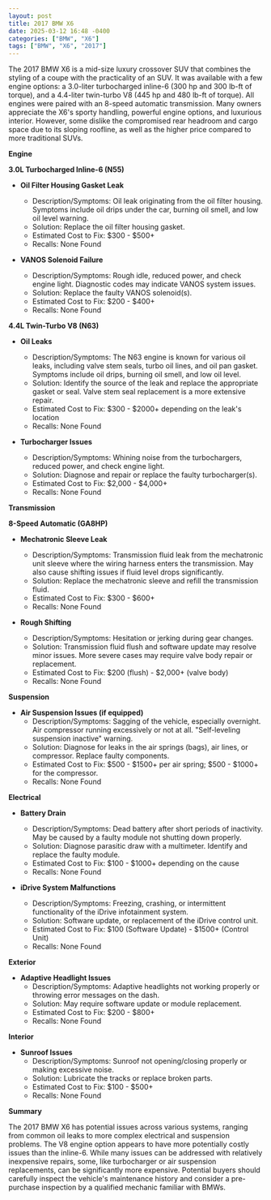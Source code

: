 ```yaml
---
layout: post
title: 2017 BMW X6
date: 2025-03-12 16:48 -0400
categories: ["BMW", "X6"]
tags: ["BMW", "X6", "2017"]
---
```

The 2017 BMW X6 is a mid-size luxury crossover SUV that combines the styling of a coupe with the practicality of an SUV. It was available with a few engine options: a 3.0-liter turbocharged inline-6 (300 hp and 300 lb-ft of torque), and a 4.4-liter twin-turbo V8 (445 hp and 480 lb-ft of torque). All engines were paired with an 8-speed automatic transmission. Many owners appreciate the X6's sporty handling, powerful engine options, and luxurious interior. However, some dislike the compromised rear headroom and cargo space due to its sloping roofline, as well as the higher price compared to more traditional SUVs.

**Engine**

**3.0L Turbocharged Inline-6 (N55)**

* **Oil Filter Housing Gasket Leak**
    * Description/Symptoms: Oil leak originating from the oil filter housing.  Symptoms include oil drips under the car, burning oil smell, and low oil level warning.
    * Solution: Replace the oil filter housing gasket.
    * Estimated Cost to Fix: $300 - $500+
    * Recalls: None Found

* **VANOS Solenoid Failure**
    * Description/Symptoms: Rough idle, reduced power, and check engine light. Diagnostic codes may indicate VANOS system issues.
    * Solution: Replace the faulty VANOS solenoid(s).
    * Estimated Cost to Fix: $200 - $400+
    * Recalls: None Found

**4.4L Twin-Turbo V8 (N63)**

* **Oil Leaks**
    * Description/Symptoms: The N63 engine is known for various oil leaks, including valve stem seals, turbo oil lines, and oil pan gasket. Symptoms include oil drips, burning oil smell, and low oil level.
    * Solution: Identify the source of the leak and replace the appropriate gasket or seal. Valve stem seal replacement is a more extensive repair.
    * Estimated Cost to Fix: $300 - $2000+ depending on the leak's location
    * Recalls: None Found

* **Turbocharger Issues**
    * Description/Symptoms: Whining noise from the turbochargers, reduced power, and check engine light.
    * Solution: Diagnose and repair or replace the faulty turbocharger(s).
    * Estimated Cost to Fix: $2,000 - $4,000+
    * Recalls: None Found

**Transmission**

**8-Speed Automatic (GA8HP)**

* **Mechatronic Sleeve Leak**
    * Description/Symptoms: Transmission fluid leak from the mechatronic unit sleeve where the wiring harness enters the transmission.  May also cause shifting issues if fluid level drops significantly.
    * Solution: Replace the mechatronic sleeve and refill the transmission fluid.
    * Estimated Cost to Fix: $300 - $600+
    * Recalls: None Found

* **Rough Shifting**
    * Description/Symptoms: Hesitation or jerking during gear changes.
    * Solution: Transmission fluid flush and software update may resolve minor issues. More severe cases may require valve body repair or replacement.
    * Estimated Cost to Fix: $200 (flush) - $2,000+ (valve body)
    * Recalls: None Found

**Suspension**

* **Air Suspension Issues (if equipped)**
    * Description/Symptoms:  Sagging of the vehicle, especially overnight.  Air compressor running excessively or not at all.  "Self-leveling suspension inactive" warning.
    * Solution:  Diagnose for leaks in the air springs (bags), air lines, or compressor. Replace faulty components.
    * Estimated Cost to Fix: $500 - $1500+ per air spring; $500 - $1000+ for the compressor.
    * Recalls: None Found

**Electrical**

* **Battery Drain**
    * Description/Symptoms: Dead battery after short periods of inactivity.  May be caused by a faulty module not shutting down properly.
    * Solution:  Diagnose parasitic draw with a multimeter. Identify and replace the faulty module.
    * Estimated Cost to Fix: $100 - $1000+ depending on the cause
    * Recalls: None Found

* **iDrive System Malfunctions**
    * Description/Symptoms: Freezing, crashing, or intermittent functionality of the iDrive infotainment system.
    * Solution: Software update, or replacement of the iDrive control unit.
    * Estimated Cost to Fix: $100 (Software Update) - $1500+ (Control Unit)
    * Recalls: None Found

**Exterior**

* **Adaptive Headlight Issues**
    * Description/Symptoms: Adaptive headlights not working properly or throwing error messages on the dash.
    * Solution: May require software update or module replacement.
    * Estimated Cost to Fix: $200 - $800+
    * Recalls: None Found

**Interior**

* **Sunroof Issues**
    * Description/Symptoms: Sunroof not opening/closing properly or making excessive noise.
    * Solution: Lubricate the tracks or replace broken parts.
    * Estimated Cost to Fix: $100 - $500+
    * Recalls: None Found

**Summary**

The 2017 BMW X6 has potential issues across various systems, ranging from common oil leaks to more complex electrical and suspension problems.  The V8 engine option appears to have more potentially costly issues than the inline-6.  While many issues can be addressed with relatively inexpensive repairs, some, like turbocharger or air suspension replacements, can be significantly more expensive. Potential buyers should carefully inspect the vehicle's maintenance history and consider a pre-purchase inspection by a qualified mechanic familiar with BMWs.

